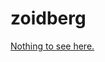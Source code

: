 # zoidberg

[Nothing to see here.](https://github.com/jkrems/zoidberg/blob/master/examples/greet.berg)
